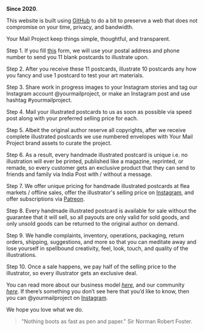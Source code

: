 **Since 2020**.

This website is built using <a href="https://www.github.com/kvshvlin" target="_blank">GitHub</a> to do a bit to preserve a web that does not compromise on your time, privacy, and bandwidth.

Your Mail Project keep things simple, thoughtful, and transparent.

Step 1. If you fill <a href="https://yourmailproject.typeform.com/to/krhWpQJZ" target="_blank">this</a> form, we will use your postal address and phone number to send you 11 blank postcards to illustrate upon.

Step 2. After you receive these 11 postcards, illustrate 10 postcards any how you fancy and use 1 postcard to test your art materials.

Step 3. Share work in progress images to your Instagram stories and tag our Instagram account @yourmailproject, or make an Instagram post and use hashtag #yourmailproject.

Step 4. Mail your illustrated postcards to us as soon as possible via speed post along with your preferred selling price for each.

Step 5. Albeit the original author reserve all copyrights, after we receive complete illustrated postcards we use numbered envelopes with Your Mail Project brand assets to curate the project.

Step 6. As a result, every handmade illustrated postcard is unique i.e. no illustration will ever be printed, published like a magazine, reprinted, or remade, so every customer gets an exclusive product that they can send to friends and family via India Post with / without a message.

Step 7. We offer unique pricing for handmade illustrated postcards at flea markets / offline sales, offer the illustrator's selling price on <a href="https://www.instagram.com/yourmailproject" target="_blank">Instagram</a>, and offer subscriptions via <a href="https://www.patreon.com/yourmailproject?fan_landing=true" target="_blank">Patreon</a>.

Step 8. Every handmade illustrated postcard is available for sale without the guarantee that it will sell, so all payouts are only valid for sold goods, and only unsold goods can be returned to the original author on demand.

Step 9. We handle complaints, inventory, operations, packaging, return orders, shipping, suggestions, and more so that you can meditate away and lose yourself in spellbound creativity, feel, look, touch, and quality of the illustrations.

Step 10. Once a sale happens, we pay half of the selling price to the illustrator, so every illustrator gets an exclusive deal.

You can read more about our business model [_here_](https://kvshvlin.github.io/yourmailproject/ourbusinessmodel.html), and our community [_here_](https://kvshvlin.github.io/yourmailproject/ourcommunity.html). If there’s something you don’t see here that you’d like to know, then you can @yourmailproject on <a href="https://www.instagram.com/yourmailproject" target="_blank">Instagram</a>.

We hope you love what we do.

> "Nothing boots as fast as pen and paper."
> Sir Norman Robert Foster.
